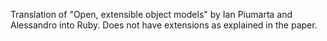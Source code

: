 Translation of "Open, extensible object models" by Ian Piumarta and Alessandro into Ruby. Does not have extensions as explained in the paper.
